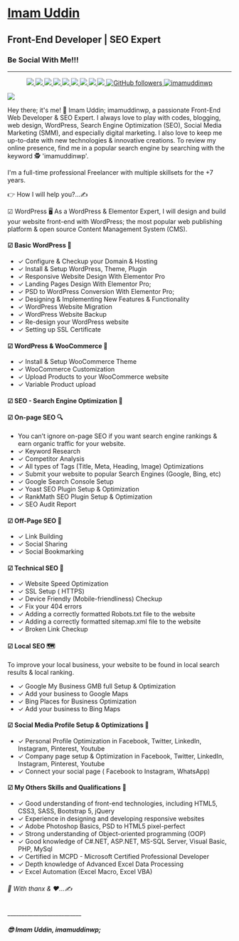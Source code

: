 # <h1><a href="https://imamuddinwp.github.io/imamuddin/" target="_blank">Imam Uddin</a></h1>
<h2>Front-End Developer | SEO Expert </h2>
<h3>Be Social With Me!!!</h3>
<hr>
<p align="center">  
  <a href="https://twitter.com/imamuddinwp" target="_blank">
    <img src="https://img.shields.io/badge/-Twitter-1ca0f1?style=flat&labelColor=1ca0f1&logo=twitter&logoColor=white&link=https://twitter.com/imamuddinwp">
  </a>
  <a href="https://www.linkedin.com/in/imamuddinwp/" target="_blank">
    <img src="https://img.shields.io/badge/-Linkedin-1ca0f1?style=flat&labelColor=1ca0f1&logo=linkedin&logoColor=white&link=https://www.linkedin.com/in/imamuddinwp/">
  </a>
  <a href="https://behance.net/imamuddinwp" target="_blank">
    <img src="https://img.shields.io/badge/-Behance-053eff?style=flat&labelColor=053eff&logo=behance&logoColor=white&link=https://behance.net/imamuddinwp">
  </>
   <a href="https://www.instagram.com/imamuddinwp/" target="_blank">
    <img src="https://img.shields.io/badge/-Instagram-1ca0f1?style=flat&labelColor=1ca0f1&logo=instagram&logoColor=white&link=https://www.instagram.com/imamuddinwp/">
  </a> 
   <a href="https://bn.quora.com/profile/Imam-Uddin-Wp" target="_blank">
    <img src="https://img.shields.io/badge/-Quora-1ca0f1?style=flat&labelColor=1ca0f1&logo=quora&logoColor=white&link=https://bn.quora.com/profile/Imam-Uddin-Wp">
  </a>
    <a href="https://imamuddinwp.medium.com/" target="_blank">
    <img src="https://img.shields.io/badge/-Medium-1877F2?style=flat&labelColor=1877F2&logo=medium&logoColor=white&link=https://imamuddinwp.medium.com/">
  </a>
  <a href="https://mix.com/imamuddinwp" target="_blank">
    <img src="https://img.shields.io/badge/-Mix-1877F2?style=flat&labelColor=1877F2&logo=mix&logoColor=white&link=https://mix.com/imamuddinwp">
  </a>  
   <a href="https://facebook.com/imamuddinwp" target="_blank">
    <img src="https://img.shields.io/badge/-Facebook-1877F2?style=flat&labelColor=1877F2&logo=facebook&logoColor=white&link=https://facebook.com/imamuddinwp">
  </a>
  <a href="https://dribbble.com/imamuddinwp" target="_blank">
    <img src="https://img.shields.io/badge/-Dribbble-1877F2?style=flat&labelColor=1877F2&logo=dribbble&logoColor=white&link=https://dribbble.com/imamuddinwp">
  </a>
  <a href="https://github.com/imamuddinwp" target="_blank">
    <img alt="GitHub followers" src="https://img.shields.io/github/followers/imamuddinwp?label=Github&style=flat">
  </a>
  <a href="https://github.com/imamuddinwp" target="_blank">
    <img src="https://komarev.com/ghpvc/?username=imamuddinwp&label=Views&color=brightgreen&style=flat" alt="imamuddinwp" />
  </a>
</p
<hr>
<a href="https://imamuddinwp.github.io/imamuddin" target="_blank"> <img src="https://github.com/imamuddinwp/imamuddin/blob/main/imam-uddin-imamuddinwp.jpg"></a>

<p> Hey there; it's me! 🤠 Imam Uddin; imamuddinwp, a passionate Front-End Web Developer & SEO Expert. I always love to play with codes, blogging, web design, WordPress, Search Engine Optimization (SEO), Social Media Marketing (SMM), and especially digital marketing. I also love to keep me up-to-date with new technologies & innovative creations. To review my online presence, find me in a popular search engine by searching with the keyword 🕵 'imamuddinwp'. </p>

<p>I'm a full-time professional Freelancer with multiple skillsets for the +7 years. </p>

👉 How I will help you?...✍

☑ WordPress 🖥
As a WordPress & Elementor Expert, I will design and build your website front-end with WordPress; the most popular web publishing platform & open source Content Management System (CMS).

<h4> ☑ Basic WordPress 🔌 </h4>
<ul>
<li>✓ Configure & Checkup your Domain & Hosting</li>
<li>✓ Install & Setup WordPress, Theme, Plugin</li>
<li>✓ Responsive Website Design With Elementor Pro</li>
<li>✓ Landing Pages Design With Elementor Pro;</li>
<li>✓ PSD to WordPress Conversion With Elementor Pro;</li>
<li>✓ Designing & Implementing New Features & Functionality</li>
<li>✓ WordPress Website Migration</li>
<li>✓ WordPress Website Backup</li>
<li>✓ Re-design your WordPress website</li>
<li>✓ Setting up SSL Certificate</li>
</ul>

<h4> ☑ WordPress & WooCommerce 🛒</h4>
<ul>
<li>✓ Install & Setup WooCommerce Theme</li>
<li>✓ WooCommerce Customization</li>
<li>✓ Upload Products to your WooCommerce website</li>
<li>✓ Variable Product upload</li>
</ul>

<h4>☑ SEO - Search Engine Optimization 🚀</h4>

<h4>☑ On-page SEO 🔍</h4>
<ul>
<li>You can’t ignore on-page SEO if you want search engine rankings & earn organic traffic for your website.</li>
<li>✓ Keyword Research</li>
<li>✓ Competitor Analysis</li>
<li>✓ All types of Tags (Title, Meta, Heading, Image) Optimizations</li>
<li>✓ Submit your website to popular Search Engines (Google, Bing, etc)</li>
<li>✓ Google Search Console Setup</li>
<li>✓ Yoast SEO Plugin Setup & Optimization</li>
<li>✓ RankMath SEO Plugin Setup & Optimization</li>
<li>✓ SEO Audit Report</li>
</ul>

<h4> ☑ Off-Page SEO 📌</h4>
<ul>
<li>✓ Link Building</li>
<li>✓ Social Sharing </li>
<li>✓ Social Bookmarking</li>
</ul>

<h4>☑ Technical SEO 🔭</h4>
<ul>
<li>✓ Website Speed Optimization</li>
<li>✓ SSL Setup ( HTTPS)</li>
<li>✓ Device Friendly (Mobile-friendliness) Checkup</li>
<li>✓ Fix your 404 errors</li>
<li>✓ Adding a correctly formatted Robots.txt file to the website</li>
<li>✓ Adding a correctly formatted sitemap.xml file to the website</li>
<li>✓ Broken Link Checkup</li>
</ul>

<h4>☑ Local SEO 🗺 </h4>
<p>To improve your local business, your website to be found in local search results & local ranking. </p>
<ul>
<li>✓ Google My Business GMB full Setup & Optimization</li>
<li>✓ Add your business to Google Maps</li>
<li>✓ Bing Places for Business Optimization</li>
<li>✓ Add your business to Bing Maps</li>
</ul>

<h4> ☑ Social Media Profile Setup & Optimizations 🔖</h4>
<ul>
<li>✓ Personal Profile Optimization in Facebook, Twitter, LinkedIn, Instagram, Pinterest, Youtube</li>
<li>✓ Company page setup & Optimization in Facebook, Twitter, LinkedIn, Instagram, Pinterest, Youtube</li>
<li>✓ Connect your social page ( Facebook to Instagram, WhatsApp)</li>
</ul>

<h4>☑ My Others Skills and Qualifications 📂</h4>
<ul>
<li>✓ Good understanding of front-end technologies, including HTML5, CSS3, SASS, Bootstrap 5, jQuery</li>
<li>✓ Experience in designing and developing responsive websites</li>
<li>✓ Adobe Photoshop Basics, PSD to HTML5 pixel-perfect</li>
<li>✓ Strong understanding of Object-oriented programming (OOP)</li>
<li>✓ Good knowledge of C#.NET, ASP.NET, MS-SQL Server, Visual Basic, PHP, MySql</li>
<li>✓ Certified in MCPD - Microsoft Certified Professional Developer</li>
<li>✓ Depth knowledge of Advanced Excel Data Processing</li>
<li>✓ Excel Automation (Excel Macro, Excel VBA)</li>
</ul>

<h6>🤝 With thanx & ♥...✍</h6>
<p>__________________________</p>
<h5>😎 Imam Uddin, imamuddinwp;</h5> 

